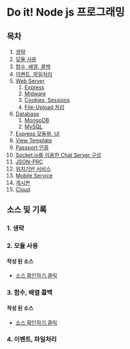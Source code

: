 # Do it! Node js 프로그래밍

## 목차
<ol class="no-style" id="markdown-toc">
<li><a href="#section" id="markdown-toc-section">생략</a> </li>
<li><a href="#section2" id="markdown-toc-section">모듈 사용</a> </li>
<li><a href="#section3" id="markdown-toc-section">함수, 배열, 콜백</a> </li>
<li><a href="#section4" id="markdown-toc-section">이벤트, 파일처리</a> </li>
<li><a href="#section5" id="markdown-toc-section">Web Server</a> <ol>
    <li><a href="#section5-1" id="markdown-toc-section">Express</a> </li>
    <li><a href="#section5-2" id="markdown-toc-section">Midware</a> </li>
    <li><a href="#section5-3" id="markdown-toc-section">Cookies, Sessions</a> </li>
    <li><a href="#section5-4" id="markdown-toc-section">File-Upload 처리</a> </li>
</ol> </li>
<li><a href="#section6" id="markdown-toc-section">Database</a> <ol>
    <li><a href="#section6-1" id="markdown-toc-section">MongoDB</a> </li>
    <li><a href="#section6-2" id="markdown-toc-section">MySQL</a> </li>
</ol> </li>
<li><a href="#section7" id="markdown-toc-section">Express 모듈화, UI</a> </li>
<li><a href="#section8" id="markdown-toc-section">View Template</a></li>
<li><a href="#section9" id="markdown-toc-section">Passport 인증</a></li>
<li><a href="#section10" id="markdown-toc-section">Socket.io를 이용한 Chat Server 구성</a></li>
<li><a href="#section11" id="markdown-toc-section">JSON-PRC</a></li>
<li><a href="#section12" id="markdown-toc-section">위치기반 서비스</a></li>
<li><a href="#section13" id="markdown-toc-section">Mobile Service</a></li>
<li><a href="#section14" id="markdown-toc-section">게시판</a></li>
<li><a href="#section15" id="markdown-toc-section">Cloud</a></li>
</ol>




## 소스 및 기록
<h3 id="section">1. 생략</h3>
<h3 id="section2">2. 모듈 사용</h3>

#### 작성 된 소스
* [소스 확인하기 클릭](2.modules)

<h3 id="section3">3. 함수, 배열 콜백</h3>

#### 작성 된 소스
* [소스 확인하기 클릭](3.functions_arrays_callback)


<h3 id="section4">4. 이벤트, 파일처리</h3>



